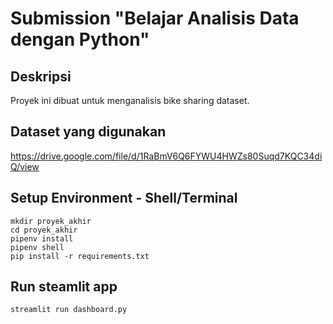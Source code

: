 # Submission "Belajar Analisis Data dengan Python"

## Deskripsi
Proyek ini dibuat untuk menganalisis bike sharing dataset.

## Dataset yang digunakan
https://drive.google.com/file/d/1RaBmV6Q6FYWU4HWZs80Suqd7KQC34diQ/view

## Setup Environment - Shell/Terminal
```
mkdir proyek_akhir
cd proyek_akhir
pipenv install
pipenv shell
pip install -r requirements.txt
```

## Run steamlit app
```
streamlit run dashboard.py
```
